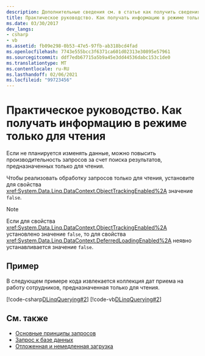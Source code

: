 ```yaml
---
description: Дополнительные сведения см. в статье как получить сведения в виде Read-Only
title: Практическое руководство. Как получать информацию в режиме только для чтения
ms.date: 03/30/2017
dev_langs:
- csharp
- vb
ms.assetid: fb09e298-0b53-47e5-97fb-ab318bcd4fad
ms.openlocfilehash: 7743e555bcc3f6371ca601d02313e30895e57961
ms.sourcegitcommit: ddf7edb67715a5b9a45e3dd44536dabc153c1de0
ms.translationtype: MT
ms.contentlocale: ru-RU
ms.lasthandoff: 02/06/2021
ms.locfileid: "99723456"
---
```

# <a name="how-to-retrieve-information-as-read-only"></a>Практическое руководство. Как получать информацию в режиме только для чтения

Если не планируется изменять данные, можно повысить производительность запросов за счет поиска результатов, предназначенных только для чтения.  
  
 Чтобы реализовать обработку запросов только для чтения, установите для свойства <xref:System.Data.Linq.DataContext.ObjectTrackingEnabled%2A> значение `false`.  
  
> [!NOTE]
> Если для свойства <xref:System.Data.Linq.DataContext.ObjectTrackingEnabled%2A> установлено значение `false`, то для свойства <xref:System.Data.Linq.DataContext.DeferredLoadingEnabled%2A> неявно устанавливается значение `false`.  
  
## <a name="example"></a>Пример  

 В следующем примере кода извлекается коллекция дат приема на работу сотрудников, предназначенная только для чтения.  
  
 [!code-csharp[DLinqQuerying#2](../../../../../../samples/snippets/csharp/VS_Snippets_Data/DLinqQuerying/cs/Program.cs#2)]
 [!code-vb[DLinqQuerying#2](../../../../../../samples/snippets/visualbasic/VS_Snippets_Data/DLinqQuerying/vb/Module1.vb#2)]  
  
## <a name="see-also"></a>См. также

- [Основные принципы запросов](query-concepts.md)
- [Запрос к базе данных](querying-the-database.md)
- [Отложенная и немедленная загрузка](deferred-versus-immediate-loading.md)
